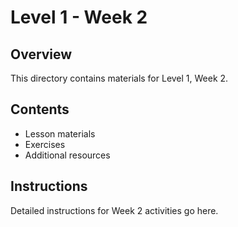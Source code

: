 # Level 1 - Week 2

## Overview

This directory contains materials for Level 1, Week 2.

## Contents

- Lesson materials
- Exercises
- Additional resources

## Instructions

Detailed instructions for Week 2 activities go here. 